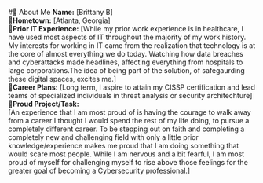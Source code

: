 #💖 About Me  **Name:** [Brittany B]   
**💖Hometown:** [Atlanta, Georgia]    
**💖Prior IT Experience:** [While my prior work experience is in healthcare, I have used most aspects of IT throughout the majority of my work history. 
My interests for working in IT came from the realization that technology is at the core of almost everything we do today. Watching how data breaches and 
cyberattacks made headlines, affecting everything from hospitals to large corporations.The idea of being part of the solution, of safegaurding these 
digital spaces, excites me.]    
**💖Career Plans:**  [Long term, I aspire to attain my CISSP certification and lead teams of specialized individuals in threat analysis or security architechture]  
**💖Proud Project/Task:**   
[An experience that I am most proud of is having the courage to walk away from a career I thought I would spend the rest of my life doing, to pursue 
a completely different career. To be stepping out on faith and completing a completely new and challenging field with only a little prior knowledge/experience 
makes me proud that I am doing something that would scare most people. While I am nervous and a bit fearful, I am most proud of myself for challenging myself to 
rise above those feelings for the greater goal of becoming a Cybersecurity professional.]  
